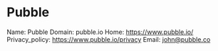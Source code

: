 
# Pubble

Name: Pubble
Domain: pubble.io
Home: https://www.pubble.io/
Privacy_policy: https://www.pubble.io/privacy
Email: john@pubble.co
